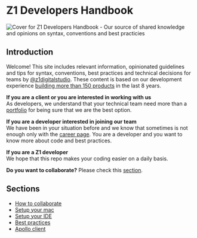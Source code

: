 # Z1 Developers Handbook

![Cover for Z1 Developers Handbook - Our source of shared knowledge and opinions on syntax, conventions and best practicies](/cover.png)


## Introduction

Welcome! This site includes relevant information, opinionated guidelines and tips for syntax, conventions, best practices and technical decisions for teams by [@z1digitalstudio](//twitter.com/z1digitalstudio). These content is based on our development experience [building more than 150 products](https://z1.digital/work) in the last 8 years.

**If you are a client or you are interested in working with us**  
As developers, we understand that your technical team need more than a [portfolio](https://z1.digital/work) for being sure that we are the best option.

**If you are a developer interested in joining our team**  
We have been in your situation before and we know that sometimes is not enough only with the [career page](https://z1.digital/careers). You are a developer and you want to know more about code and best practices.

**If you are a Z1 developer**  
We hope that this repo makes your coding easier on a daily basis.

**Do you want to collaborate?**
Please check this [section](https://github.com/z1digitalstudio/developers-handbook/blob/master/pages/how-to-collaborate.mdx).

## Sections

- [How to collaborate](https://github.com/z1digitalstudio/developers-handbook/blob/master/pages/how-to-collaborate.mdx)
- [Setup your mac](https://github.com/z1digitalstudio/developers-handbook/blob/master/pages/setup-mac.mdx)
- [Setup your IDE](https://github.com/z1digitalstudio/developers-handbook/blob/master/pages/setup-ide.mdx)
- [Best practices](https://github.com/z1digitalstudio/developers-handbook/blob/master/pages/best-practices.mdx)
- [Apollo client](https://github.com/z1digitalstudio/developers-handbook/blob/master/pages/apollo-client.mdx)
